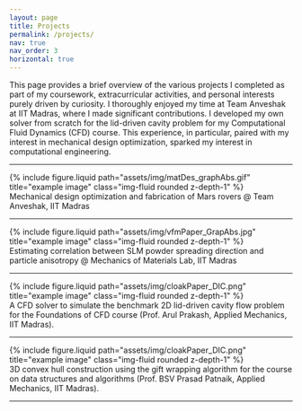 ```yaml
---
layout: page
title: Projects
permalink: /projects/
nav: true
nav_order: 3
horizontal: true
---
```


This page provides a brief overview of the various projects I completed as part of my coursework, extracurricular activities, and personal interests purely driven by curiosity. I thoroughly enjoyed my time at Team Anveshak at IIT Madras, where I made significant contributions. I developed my own solver from scratch for the lid-driven cavity problem for my Computational Fluid Dynamics (CFD) course. This experience, in particular, paired with my interest in mechanical design optimization, sparked my interest in computational engineering.

---

<div class="row">
    <div class="col-sm mt-3 mt-md-0">
        {% include figure.liquid path="assets/img/matDes_graphAbs.gif" title="example image" class="img-fluid rounded z-depth-1" %}
    </div>
</div>
<div class="caption">
     Mechanical design optimization and fabrication of Mars rovers @ Team Anveshak, IIT Madras
</div>

---

<div class="row">
    <div class="col-sm mt-3 mt-md-0">
        {% include figure.liquid path="assets/img/vfmPaper_GrapAbs.jpg" title="example image" class="img-fluid rounded z-depth-1" %}
    </div>
</div>
<div class="caption">
    Estimating correlation between SLM powder spreading direction and particle anisotropy @ Mechanics of Materials Lab, IIT Madras
</div>

---

<div class="row">
    <div class="col-sm mt-3 mt-md-0">
        {% include figure.liquid path="assets/img/cloakPaper_DIC.png" title="example image" class="img-fluid rounded z-depth-1" %}
    </div>
</div>
<div class="caption">
   A CFD solver to simulate the benchmark 2D lid-driven cavity flow problem for the Foundations of CFD course (Prof. Arul Prakash, Applied Mechanics, IIT Madras).
</div>

---

<div class="row">
    <div class="col-sm mt-3 mt-md-0">
        {% include figure.liquid path="assets/img/cloakPaper_DIC.png" title="example image" class="img-fluid rounded z-depth-1" %}
    </div>
</div>
<div class="caption">
    3D convex hull construction using the gift wrapping algorithm for the course on data structures and algorithms (Prof. BSV Prasad Patnaik, Applied Mechanics, IIT Madras).
</div>

---
